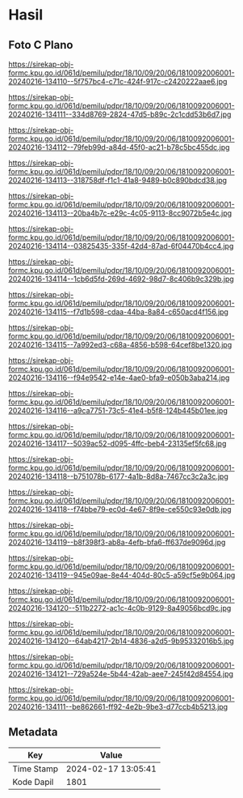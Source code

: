 # Hasil

## Foto C Plano

https://sirekap-obj-formc.kpu.go.id/061d/pemilu/pdpr/18/10/09/20/06/1810092006001-20240216-134110--5f757bc4-c71c-424f-917c-c2420222aae6.jpg

https://sirekap-obj-formc.kpu.go.id/061d/pemilu/pdpr/18/10/09/20/06/1810092006001-20240216-134111--334d8769-2824-47d5-b89c-2c1cdd53b6d7.jpg

https://sirekap-obj-formc.kpu.go.id/061d/pemilu/pdpr/18/10/09/20/06/1810092006001-20240216-134112--79feb99d-a84d-45f0-ac21-b78c5bc455dc.jpg

https://sirekap-obj-formc.kpu.go.id/061d/pemilu/pdpr/18/10/09/20/06/1810092006001-20240216-134113--318758df-f1c1-41a8-9489-b0c890bdcd38.jpg

https://sirekap-obj-formc.kpu.go.id/061d/pemilu/pdpr/18/10/09/20/06/1810092006001-20240216-134113--20ba4b7c-e29c-4c05-9113-8cc9072b5e4c.jpg

https://sirekap-obj-formc.kpu.go.id/061d/pemilu/pdpr/18/10/09/20/06/1810092006001-20240216-134114--03825435-335f-42d4-87ad-6f04470b4cc4.jpg

https://sirekap-obj-formc.kpu.go.id/061d/pemilu/pdpr/18/10/09/20/06/1810092006001-20240216-134114--1cb6d5fd-269d-4692-98d7-8c406b9c329b.jpg

https://sirekap-obj-formc.kpu.go.id/061d/pemilu/pdpr/18/10/09/20/06/1810092006001-20240216-134115--f7d1b598-cdaa-44ba-8a84-c650acd4f156.jpg

https://sirekap-obj-formc.kpu.go.id/061d/pemilu/pdpr/18/10/09/20/06/1810092006001-20240216-134115--7a992ed3-c68a-4856-b598-64cef8be1320.jpg

https://sirekap-obj-formc.kpu.go.id/061d/pemilu/pdpr/18/10/09/20/06/1810092006001-20240216-134116--f94e9542-e14e-4ae0-bfa9-e050b3aba214.jpg

https://sirekap-obj-formc.kpu.go.id/061d/pemilu/pdpr/18/10/09/20/06/1810092006001-20240216-134116--a9ca7751-73c5-41e4-b5f8-124b445b01ee.jpg

https://sirekap-obj-formc.kpu.go.id/061d/pemilu/pdpr/18/10/09/20/06/1810092006001-20240216-134117--5039ac52-d095-4ffc-beb4-23135ef5fc68.jpg

https://sirekap-obj-formc.kpu.go.id/061d/pemilu/pdpr/18/10/09/20/06/1810092006001-20240216-134118--b751078b-6177-4a1b-8d8a-7467cc3c2a3c.jpg

https://sirekap-obj-formc.kpu.go.id/061d/pemilu/pdpr/18/10/09/20/06/1810092006001-20240216-134118--f74bbe79-ec0d-4e67-8f9e-ce550c93e0db.jpg

https://sirekap-obj-formc.kpu.go.id/061d/pemilu/pdpr/18/10/09/20/06/1810092006001-20240216-134119--b8f398f3-ab8a-4efb-bfa6-ff637de9096d.jpg

https://sirekap-obj-formc.kpu.go.id/061d/pemilu/pdpr/18/10/09/20/06/1810092006001-20240216-134119--945e09ae-8e44-404d-80c5-a59cf5e9b064.jpg

https://sirekap-obj-formc.kpu.go.id/061d/pemilu/pdpr/18/10/09/20/06/1810092006001-20240216-134120--511b2272-ac1c-4c0b-9129-8a49056bcd9c.jpg

https://sirekap-obj-formc.kpu.go.id/061d/pemilu/pdpr/18/10/09/20/06/1810092006001-20240216-134120--64ab4217-2b14-4836-a2d5-9b95332016b5.jpg

https://sirekap-obj-formc.kpu.go.id/061d/pemilu/pdpr/18/10/09/20/06/1810092006001-20240216-134121--729a524e-5b44-42ab-aee7-245f42d84554.jpg

https://sirekap-obj-formc.kpu.go.id/061d/pemilu/pdpr/18/10/09/20/06/1810092006001-20240216-134111--be862661-ff92-4e2b-9be3-d77ccb4b5213.jpg


## Metadata

| Key        | Value               |
| ---------- | ------------------- |
| Time Stamp | 2024-02-17 13:05:41 |
| Kode Dapil | 1801                |



